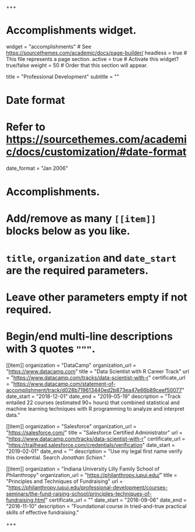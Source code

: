 +++
# Accomplishments widget.
widget = "accomplishments"  # See https://sourcethemes.com/academic/docs/page-builder/
headless = true  # This file represents a page section.
active = true  # Activate this widget? true/false
weight = 50  # Order that this section will appear.

title = "Professional Development"
subtitle = ""

# Date format
#   Refer to https://sourcethemes.com/academic/docs/customization/#date-format
date_format = "Jan 2006"

# Accomplishments.
#   Add/remove as many `[[item]]` blocks below as you like.
#   `title`, `organization` and `date_start` are the required parameters.
#   Leave other parameters empty if not required.
#   Begin/end multi-line descriptions with 3 quotes `"""`.
  
[[item]]
  organization = "DataCamp"
  organization_url = "https://www.datacamp.com"
  title = "Data Scientist with R Career Track"
  url = "https://www.datacamp.com/tracks/data-scientist-with-r"
  certificate_url = "https://www.datacamp.com/statement-of-accomplishment/track/d028b719613440ed2b873ea47e66b89ceef50077"
  date_start = "2018-12-01"
  date_end = "2019-05-19"
  description = "Track entailed 22 courses (estimated 90+ hours) that combined statistical and machine learning techniques with R programming to analyze and interpret data."

[[item]]
  organization = "Salesforce"
  organization_url = "https://salesforce.com/"
  title = "Salesforce Certified Administrator"
  url = "https://www.datacamp.com/tracks/data-scientist-with-r"
  certificate_url = "https://trailhead.salesforce.com/credentials/verification"
  date_start = "2019-02-01"
  date_end = ""
  description = "Use my legal first name verify this credential.  Search *Jonathan Schien*."

[[item]]
  organization = "Indiana University Lilly Family School of Philanthropy"
  organization_url = "https://philanthropy.iupui.edu/"
  title = "Principles and Techniques of Fundraising"
  url = "https://philanthropy.iupui.edu/professional-development/courses-seminars/the-fund-raising-school/principles-techniques-of-fundraising.html"
  certificate_url = ""
  date_start = "2016-09-06"
  date_end = "2016-11-10"
  description = "Foundational course in tried-and-true practical skills of effective fundraising."

+++
